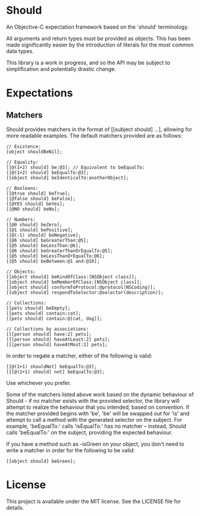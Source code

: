 Should
======

An Objective-C expectation framework based on the 'should' terminology.

All arguments and return types must be provided as objects. This has been made significantly easier by the introduction of literals for the most common data types.

This library is a work in progress, and so the API may be subject to simplification and potentially drastic change.

Expectations
============

Matchers
--------

Should provides matchers in the format of [[subject should] ...], allowing for more readable examples. The default matchers provided are as follows:

    // Existence:
    [object shouldBeNil];
    
    // Equality:
    [[@(1+2) should] be:@3]; // Equivalent to beEqualTo:
    [[@(1+2) should] beEqualTo:@3];
    [[object should] beIdenticalTo:anotherObject];
    
    // Booleans:
    [[@true should] beTrue];
    [[@false should] beFalse];
    [[@YES should] beYes];
    [[@NO should] beNo];
    
    // Numbers:
    [[@0 should] beZero];
    [[@1 should] bePositive];
    [[@(-1) should] beNegative];
    [[@6 should] beGreaterThan:@5];
    [[@5 should] beLessThan:@6];
    [[@6 should] beGreaterThanOrEqualTo:@5];
    [[@5 should] beLessThanOrEqualTo:@6];
    [[@5 should] beBetween:@1 and:@10];
    
    // Objects:
    [[object should] beKindOfClass:[NSObject class]];
    [[object should] beMemberOfClass:[NSObject class]];
    [[object should] conformToProtocol:@protocol(NSCoding)];
    [[object should] respondToSelector:@selector(description)];
    
    // Collections:
    [[pets should] beEmpty];
    [[pets should] contain:cat];
    [[pets should] contain:@[cat, dog]];
    
    // Collections by associations:
    [[[person should] have:2] pets];
    [[[person should] haveAtLeast:2] pets];
    [[[person should] haveAtMost:2] pets];

In order to negate a matcher, either of the following is valid:

    [[@(1+1) shouldNot] beEqualTo:@3];
    [[[@(1+1) should] not] beEqualTo:@3];
    
Use whichever you prefer.

Some of the matchers listed above work based on the dynamic behaviour of Should - if no matcher exists with the provided selector, the library will attempt to realize the behaviour that you intended, based on convention. If the matcher provided begins with 'be', 'be' will be swapped out for 'is' and attempt to call a method with the generated selector on the subject. For example, 'beEqualTo:' calls 'isEqualTo:' has no matcher – instead, Should calls 'beEqualTo:' on the subject, providing the expected behaviour.

If you have a method such as -isGreen on your object, you don't need to write a matcher in order for the following to be valid:

    [[object should] beGreen];

License
=======

This project is available under the MIT license. See the LICENSE file for details.
